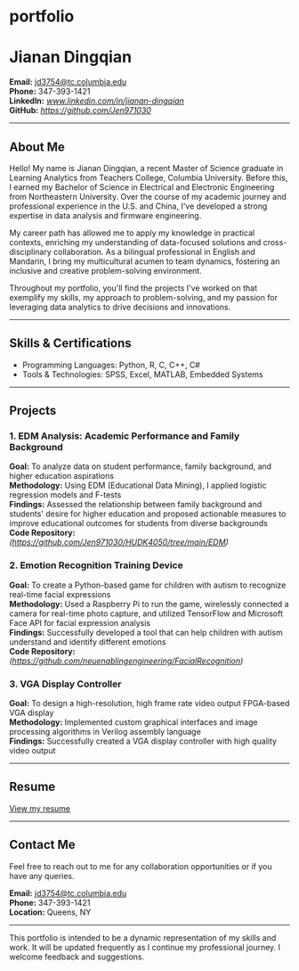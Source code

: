 # portfolio
# Jianan Dingqian

**Email:** jd3754@tc.columbia.edu  
**Phone:** 347-393-1421  
**LinkedIn:** *www.linkedin.com/in/jianan-dingqian*  
**GitHub:** *https://github.com/Jen971030*

---

## About Me

Hello! My name is Jianan Dingqian, a recent Master of Science graduate in Learning Analytics from Teachers College, Columbia University. Before this, I earned my Bachelor of Science in Electrical and Electronic Engineering from Northeastern University. Over the course of my academic journey and professional experience in the U.S. and China, I've developed a strong expertise in data analysis and firmware engineering.

My career path has allowed me to apply my knowledge in practical contexts, enriching my understanding of data-focused solutions and cross-disciplinary collaboration. As a bilingual professional in English and Mandarin, I bring my multicultural acumen to team dynamics, fostering an inclusive and creative problem-solving environment.

Throughout my portfolio, you'll find the projects I've worked on that exemplify my skills, my approach to problem-solving, and my passion for leveraging data analytics to drive decisions and innovations.

---

## Skills & Certifications

* Programming Languages: Python, R, C, C++, C#
* Tools & Technologies: SPSS, Excel, MATLAB, Embedded Systems

---

## Projects

### 1. EDM Analysis: Academic Performance and Family Background
**Goal:** To analyze data on student performance, family background, and higher education aspirations  
**Methodology:** Using EDM (Educational Data Mining), I applied logistic regression models and F-tests  
**Findings:** Assessed the relationship between family background and students' desire for higher education and proposed actionable measures to improve educational outcomes for students from diverse backgrounds  
**Code Repository:** *(https://github.com/Jen971030/HUDK4050/tree/main/EDM)*

### 2. Emotion Recognition Training Device
**Goal:** To create a Python-based game for children with autism to recognize real-time facial expressions  
**Methodology:** Used a Raspberry Pi to run the game, wirelessly connected a camera for real-time photo capture, and utilized TensorFlow and Microsoft Face API for facial expression analysis  
**Findings:** Successfully developed a tool that can help children with autism understand and identify different emotions  
**Code Repository:** *(https://github.com/neuenablingengineering/FacialRecognition)*

### 3. VGA Display Controller
**Goal:** To design a high-resolution, high frame rate video output FPGA-based VGA display  
**Methodology:** Implemented custom graphical interfaces and image processing algorithms in Verilog assembly language  
**Findings:** Successfully created a VGA display controller with high quality video output  

---

## Resume

[View my resume](Resume(2023).pdf)


---

## Contact Me

Feel free to reach out to me for any collaboration opportunities or if you have any queries.

**Email:** jd3754@tc.columbia.edu  
**Phone:** 347-393-1421  
**Location:** Queens, NY

---

This portfolio is intended to be a dynamic representation of my skills and work. It will be updated frequently as I continue my professional journey. I welcome feedback and suggestions.
